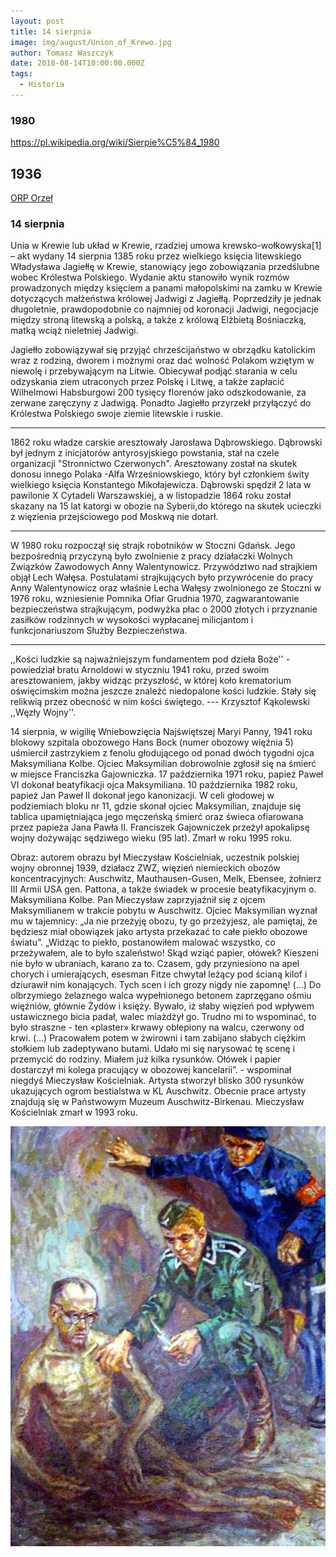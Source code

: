 ```yaml
---
layout: post
title: 14 sierpnia
image: img/august/Union_of_Krewo.jpg
author: Tomasz Waszczyk
date: 2018-08-14T10:00:00.000Z
tags:
  - Historia
---
```


### 1980

https://pl.wikipedia.org/wiki/Sierpie%C5%84_1980

## 1936

<a href="https://en.wikipedia.org/wiki/ORP_Orze%C5%82_(1938)" target="_blank">ORP Orzeł</a>

### 14 sierpnia

Unia w Krewie lub układ w Krewie, rzadziej umowa krewsko-wołkowyska[1] – akt wydany 14 sierpnia 1385 roku przez wielkiego księcia litewskiego Władysława Jagiełłę w Krewie, stanowiący jego zobowiązania przedślubne wobec Królestwa Polskiego. Wydanie aktu stanowiło wynik rozmów prowadzonych między księciem a panami małopolskimi na zamku w Krewie dotyczących małżeństwa królowej Jadwigi z Jagiełłą. Poprzedziły je jednak długoletnie, prawdopodobnie co najmniej od koronacji Jadwigi, negocjacje między stroną litewską a polską, a także z królową Elżbietą Bośniaczką, matką wciąż nieletniej Jadwigi.

Jagiełło zobowiązywał się przyjąć chrześcijaństwo w obrządku katolickim wraz z rodziną, dworem i możnymi oraz dać wolność Polakom wziętym w niewolę i przebywającym na Litwie. Obiecywał podjąć starania w celu odzyskania ziem utraconych przez Polskę i Litwę, a także zapłacić Wilhelmowi Habsburgowi 200 tysięcy florenów jako odszkodowanie, za zerwane zaręczyny z Jadwigą. Ponadto Jagiełło przyrzekł przyłączyć do Królestwa Polskiego swoje ziemie litewskie i ruskie.

---

1862 roku władze carskie aresztowały Jarosława Dąbrowskiego.
Dąbrowski był jednym z inicjatorów antyrosyjskiego powstania, stał na czele organizacji "Stronnictwo Czerwonych". Aresztowany został na skutek donosu innego Polaka -Alfa Wrześniowskiego, który był członkiem świty wielkiego księcia Konstantego Mikołajewicza.
Dąbrowski spędził 2 lata w pawilonie X Cytadeli Warszawskiej, a w listopadzie 1864 roku został skazany na 15 lat katorgi w obozie na Syberii,do którego na skutek ucieczki z więzienia przejściowego pod Moskwą nie dotarł.

---

W 1980 roku rozpoczął się strajk robotników w Stoczni Gdańsk. Jego bezpośrednią przyczyną było zwolnienie z pracy działaczki Wolnych Związków Zawodowych Anny Walentynowicz. Przywództwo nad strajkiem objął Lech Wałęsa. Postulatami strajkujących było przywrócenie do pracy Anny Walentynowicz oraz właśnie Lecha Wałęsy zwolnionego ze Stoczni w 1976 roku, wzniesienie Pomnika Ofiar Grudnia 1970, zagwarantowanie bezpieczeństwa strajkującym, podwyżka płac o 2000 złotych i przyznanie zasiłków rodzinnych w wysokości wypłacanej milicjantom i funkcjonariuszom Służby Bezpieczeństwa.

---

,,Kości ludzkie są najważniejszym fundamentem pod dzieła Boże'' - powiedział bratu Arnoldowi w styczniu 1941 roku, przed swoim aresztowaniem, jakby widząc przyszłość, w której koło krematorium oświęcimskim można jeszcze znaleźć niedopalone kości ludzkie. Stały się relikwią przez obecność w nim kości świętego. --- Krzysztof Kąkolewski ,,Węzły Wojny''.

14 sierpnia, w wigilię Wniebowzięcia Najświętszej Maryi Panny, 1941 roku blokowy szpitala obozowego Hans Bock (numer obozowy więźnia 5) uśmiercił zastrzykiem z fenolu głodującego od ponad dwóch tygodni ojca Maksymiliana Kolbe. Ojciec Maksymilian dobrowolnie zgłosił się na śmierć w miejsce Franciszka Gajowniczka. 17 października 1971 roku, papież Paweł VI dokonał beatyfikacji ojca Maksymiliana. 10 października 1982 roku, papież Jan Paweł II dokonał jego kanonizacji. W celi głodowej w podziemiach bloku nr 11, gdzie skonał ojciec Maksymilian, znajduje się tablica upamiętniająca jego męczeńską śmierć oraz świeca ofiarowana przez papieża Jana Pawła II. Franciszek Gajowniczek przeżył apokalipsę wojny dożywając sędziwego wieku (95 lat). Zmarł w roku 1995 roku.

Obraz: autorem obrazu był Mieczysław Kościelniak, uczestnik polskiej wojny obronnej 1939, działacz ZWZ, więzień niemieckich obozów koncentracyjnych: Auschwitz, Mauthausen-Gusen, Melk, Ebensee, żołnierz III Armii USA gen. Pattona, a także świadek w procesie beatyfikacyjnym o. Maksymiliana Kolbe.
Pan Mieczysław zaprzyjaźnił się z ojcem Maksymilianem w trakcie pobytu w Auschwitz. Ojciec Maksymilian wyznał mu w tajemnicy: „Ja nie przeżyję obozu, ty go przeżyjesz, ale pamiętaj, że będziesz miał obowiązek jako artysta przekazać to całe piekło obozowe światu”. „Widząc to piekło, postanowiłem malować wszystko, co przeżywałem, ale to było szaleństwo! Skąd wziąć papier, ołówek? Kieszeni nie było w ubraniach, karano za to. Czasem, gdy przyniesiono na apel chorych i umierających, esesman Fitze chwytał leżący pod ścianą kilof i dziurawił nim konających. Tych scen i ich grozy nigdy nie zapomnę! (...) Do olbrzymiego żelaznego walca wypełnionego betonem zaprzęgano ośmiu więźniów, głównie Żydów i księży. Bywało, iż słaby więzień pod wpływem ustawicznego bicia padał, walec miażdżył go. Trudno mi to wspominać, to było straszne - ten «plaster» krwawy oblepiony na walcu, czerwony od krwi. (...) Pracowałem potem w żwirowni i tam zabijano słabych ciężkim stołkiem lub zadeptywano butami. Udało mi się narysować tę scenę i przemycić do rodziny. Miałem już kilka rysunków. Ołówek i papier dostarczył mi kolega pracujący w obozowej kancelarii”. - wspominał niegdyś Mieczysław Kościelniak. Artysta stworzył blisko 300 rysunków ukazujących ogrom bestialstwa w KL Auschwitz. Obecnie prace artysty znajdują się w Państwowym Muzeum Auschwitz-Birkenau. Mieczysław Kościelniak zmarł w 1993 roku.

![Maksimilian Kolbe](./img/august/kolbe.jpg)
